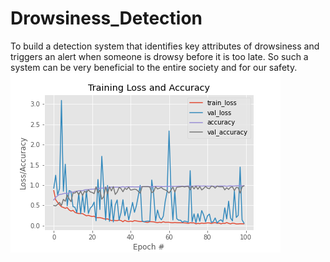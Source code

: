 # Drowsiness_Detection
To build a detection system that identifies key attributes of drowsiness and triggers an alert when someone is drowsy before it is too late. So such a system can be very beneficial to the entire society and for our safety.
![](plot.png)
